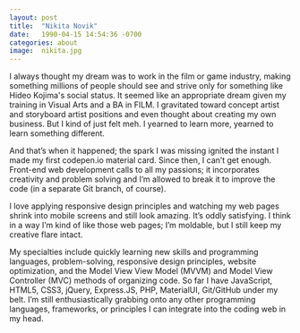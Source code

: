 ```yaml
---
layout: post
title:  "Nikita Novik"
date:   1990-04-15 14:54:36 -0700
categories: about
image:  nikita.jpg
---
```


I always thought my dream was to work in the film or game industry, making something millions of people should see and strive only for something like Hideo Kojima's social status. It seemed like an appropriate dream given my training in Visual Arts and a BA in FILM. I gravitated toward concept artist and storyboard artist positions and even thought about creating my own business. But I kind of just felt meh. I yearned to learn more, yearned to learn something different.

And that’s when it happened; the spark I was missing ignited the instant I made my first codepen.io material card. Since then, I can’t get enough. Front-end web development calls to all my passions; it incorporates creativity and problem solving and I’m allowed to break it to improve the code (in a separate Git branch, of course).

I love applying responsive design principles and watching my web pages shrink into mobile screens and still look amazing. It’s oddly satisfying. I think in a way I’m kind of like those web pages; I’m moldable, but I still keep my creative flare intact.

My specialties include quickly learning new skills and programming languages, problem-solving, responsive design principles, website optimization, and the Model View View Model (MVVM) and Model View Controller (MVC) methods of organizing code. So far I have JavaScript, HTML5, CSS3, jQuery, Express.JS, PHP, MaterialUI, Git/GitHub under my belt. I’m still enthusiastically grabbing onto any other programming languages, frameworks, or principles I can integrate into the coding web in my head.